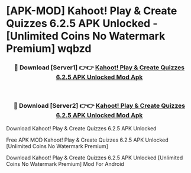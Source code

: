 # [APK-MOD] Kahoot! Play & Create Quizzes 6.2.5 APK Unlocked - [Unlimited Coins No Watermark Premium] wqbzd



<div align="center">
<h3>🔴 Download [Server1] 👉👉 <a href="https://momento.my/?title=Kahoot!_Play_&_Create_Quizzes_6.2.5_APK_Unlocked">Kahoot! Play & Create Quizzes 6.2.5 APK Unlocked Mod Apk</a></h3><br>

<h3>🔴 Download [Server2] 👉👉 <a href="https://momento.my/?title=Kahoot!_Play_&_Create_Quizzes_6.2.5_APK_Unlocked">Kahoot! Play & Create Quizzes 6.2.5 APK Unlocked Mod Apk</a></h3>
</div>



Download Kahoot! Play & Create Quizzes 6.2.5 APK Unlocked 

Free APK MOD Kahoot! Play & Create Quizzes 6.2.5 APK Unlocked [Unlimited Coins No Watermark Premium]

Download Kahoot! Play & Create Quizzes 6.2.5 APK Unlocked [Unlimited Coins No Watermark Premium] Mod For Android
